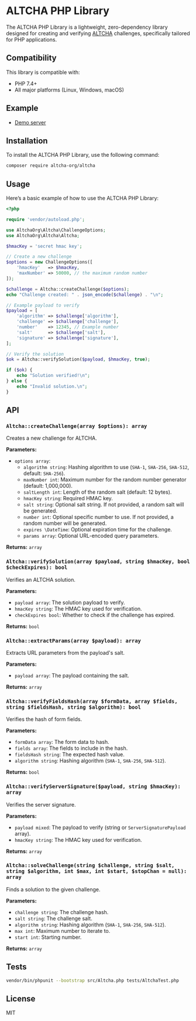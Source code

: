 # ALTCHA PHP Library

The ALTCHA PHP Library is a lightweight, zero-dependency library designed for creating and verifying [ALTCHA](https://altcha.org) challenges, specifically tailored for PHP applications.

## Compatibility

This library is compatible with:

- PHP 7.4+
- All major platforms (Linux, Windows, macOS)

## Example

- [Demo server](https://github.com/altcha-org/altcha-starter-php)

## Installation

To install the ALTCHA PHP Library, use the following command:

```sh
composer require altcha-org/altcha
```

## Usage

Here’s a basic example of how to use the ALTCHA PHP Library:

```php
<?php

require 'vendor/autoload.php';

use AltchaOrg\Altcha\ChallengeOptions;
use AltchaOrg\Altcha\Altcha;

$hmacKey = 'secret hmac key';

// Create a new challenge
$options = new ChallengeOptions([
    'hmacKey'   => $hmacKey,
    'maxNumber' => 50000, // the maximum random number
]);

$challenge = Altcha::createChallenge($options);
echo "Challenge created: " . json_encode($challenge) . "\n";

// Example payload to verify
$payload = [
    'algorithm' => $challenge['algorithm'],
    'challenge' => $challenge['challenge'],
    'number'    => 12345, // Example number
    'salt'      => $challenge['salt'],
    'signature' => $challenge['signature'],
];

// Verify the solution
$ok = Altcha::verifySolution($payload, $hmacKey, true);

if ($ok) {
    echo "Solution verified!\n";
} else {
    echo "Invalid solution.\n";
}
```

## API

### `Altcha::createChallenge(array $options): array`

Creates a new challenge for ALTCHA.

**Parameters:**

- `options array`:
  - `algorithm string`: Hashing algorithm to use (`SHA-1`, `SHA-256`, `SHA-512`, default: `SHA-256`).
  - `maxNumber int`: Maximum number for the random number generator (default: 1,000,000).
  - `saltLength int`: Length of the random salt (default: 12 bytes).
  - `hmacKey string`: Required HMAC key.
  - `salt string`: Optional salt string. If not provided, a random salt will be generated.
  - `number int`: Optional specific number to use. If not provided, a random number will be generated.
  - `expires \DateTime`: Optional expiration time for the challenge.
  - `params array`: Optional URL-encoded query parameters.

**Returns:** `array`

### `Altcha::verifySolution(array $payload, string $hmacKey, bool $checkExpires): bool`

Verifies an ALTCHA solution.

**Parameters:**

- `payload array`: The solution payload to verify.
- `hmacKey string`: The HMAC key used for verification.
- `checkExpires bool`: Whether to check if the challenge has expired.

**Returns:** `bool`

### `Altcha::extractParams(array $payload): array`

Extracts URL parameters from the payload's salt.

**Parameters:**

- `payload array`: The payload containing the salt.

**Returns:** `array`

### `Altcha::verifyFieldsHash(array $formData, array $fields, string $fieldsHash, string $algorithm): bool`

Verifies the hash of form fields.

**Parameters:**

- `formData array`: The form data to hash.
- `fields array`: The fields to include in the hash.
- `fieldsHash string`: The expected hash value.
- `algorithm string`: Hashing algorithm (`SHA-1`, `SHA-256`, `SHA-512`).

**Returns:** `bool`

### `Altcha::verifyServerSignature($payload, string $hmacKey): array`

Verifies the server signature.

**Parameters:**

- `payload mixed`: The payload to verify (string or `ServerSignaturePayload` array).
- `hmacKey string`: The HMAC key used for verification.

**Returns:** `array`

### `Altcha::solveChallenge(string $challenge, string $salt, string $algorithm, int $max, int $start, $stopChan = null): array`

Finds a solution to the given challenge.

**Parameters:**

- `challenge string`: The challenge hash.
- `salt string`: The challenge salt.
- `algorithm string`: Hashing algorithm (`SHA-1`, `SHA-256`, `SHA-512`).
- `max int`: Maximum number to iterate to.
- `start int`: Starting number.

**Returns:** `array`


## Tests

```sh
vendor/bin/phpunit --bootstrap src/Altcha.php tests/AltchaTest.php
```

## License

MIT